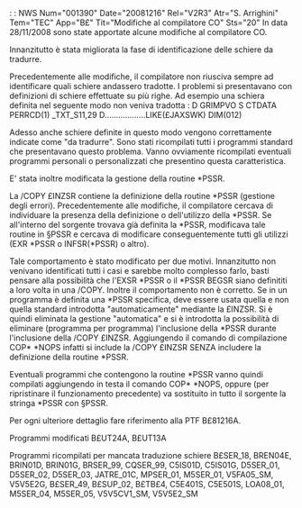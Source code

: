  :  : NWS Num="001390" Date="20081216" Rel="V2R3" Atr="S. Arrighini" Tem="TEC" App="B£" Tit="Modifiche al compilatore CO" Sts="20"
In data 28/11/2008 sono state apportate alcune modifiche al compilatore CO.

Innanzitutto è stata migliorata la fase di identificazione delle schiere da tradurre.

Precedentemente alle modifiche, il compilatore non riusciva sempre ad identificare quali schiere andassero tradotte. I problemi si presentavano con definizioni di schiere effettuate su più righe.
Ad esempio una schiera definita nel seguente modo non veniva tradotta : 
D GRIMPVO S CTDATA PERRCD(1) _TXT_S11,29
D..................LIKE(£JAXSWK) DIM(012)

Adesso anche schiere definite in questo modo vengono correttamente indicate come "da tradurre".
Sono stati ricompilati tutti i programmi standard che presentavano questo problema.
Vanno ovviamente ricompilati eventuali programmi personali o personalizzati che presentino questa caratteristica.

E' stata inoltre modificata la gestione della routine \*PSSR.

La /COPY £INZSR contiene la definizione della routine \*PSSR (gestione degli errori).
Precedentemente alle modifiche, il compilatore cercava di individuare la presenza della definizione
o dell'utilizzo della \*PSSR.
Se all'interno del sorgente trovava già definita la \*PSSR, modificava tale routine in §PSSR e cercava di modificare conseguentemente tutti gli utilizzi (EXR \*PSSR o INFSR(\*PSSR) o altro).

Tale comportamento è stato modificato per due motivi.
Innanzitutto non venivano identificati tutti i casi e sarebbe molto complesso farlo, basti pensare
alla possibilità che l'EXSR \*PSSR o il \*PSSR BEGSR siano definititi a loro volta in una /COPY.
Inoltre il comportamento non è corretto. Se in un programma è definita una \*PSSR specifica, deve essere usata quella e non quella standard introdotta "automaticamente" mediante la £INZSR.
Si è quindi eliminata la gestione "automatica" e si è introdotta la possibilità di eliminare (programma per programma) l'inclusione della \*PSSR durante l'inclusione della /COPY £INZSR.
Aggiungendo il comando di compilazione COP\* \*NOPS infatti si include la /COPY £INZSR SENZA includere
la definizione della routine \*PSSR.

Eventuali programmi che contengono la routine \*PSSR vanno quindi compilati aggiungendo in testa il comando COP\* \*NOPS, oppure (per ripristinare il funzionamento precedente) va sostituito in tutto
il sorgente la stringa \*PSSR con §PSSR.

Per ogni ulteriore dettaglio fare riferimento alla PTF B£81216A.

Programmi modificati
B£UT24A, B£UT13A

Programmi ricompilati per mancata traduzione schiere
B£SER_18, BREN04E, BRIN01D, BRIN01G, BRSER_99, CQSER_99, C5IS01D, C5IS01G, D5SER_01, D5SER_02, D5SER_03, JATRE_01C, MPSER_01, M5SER_01, V5FA05_SM, V5V5E2G, B£SER_49, B£SUP_02, B£TB£4, C5E401S, C5E501S, LOA08_01, M5SER_04, M5SER_05, V5V5CV1_SM, V5V5E2_SM
